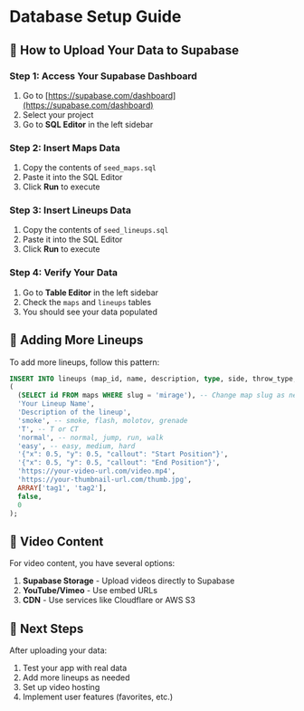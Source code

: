 # Database Setup Guide

## 🚀 How to Upload Your Data to Supabase

### Step 1: Access Your Supabase Dashboard
1. Go to [https://supabase.com/dashboard](https://supabase.com/dashboard)
2. Select your project
3. Go to **SQL Editor** in the left sidebar

### Step 2: Insert Maps Data
1. Copy the contents of `seed_maps.sql`
2. Paste it into the SQL Editor
3. Click **Run** to execute

### Step 3: Insert Lineups Data
1. Copy the contents of `seed_lineups.sql`
2. Paste it into the SQL Editor
3. Click **Run** to execute

### Step 4: Verify Your Data
1. Go to **Table Editor** in the left sidebar
2. Check the `maps` and `lineups` tables
3. You should see your data populated

## 📝 Adding More Lineups

To add more lineups, follow this pattern:

```sql
INSERT INTO lineups (map_id, name, description, type, side, throw_type, difficulty, start_position, end_position, video_url, thumbnail_url, tags, is_pro, views) VALUES
(
  (SELECT id FROM maps WHERE slug = 'mirage'), -- Change map slug as needed
  'Your Lineup Name',
  'Description of the lineup',
  'smoke', -- smoke, flash, molotov, grenade
  'T', -- T or CT
  'normal', -- normal, jump, run, walk
  'easy', -- easy, medium, hard
  '{"x": 0.5, "y": 0.5, "callout": "Start Position"}',
  '{"x": 0.5, "y": 0.5, "callout": "End Position"}',
  'https://your-video-url.com/video.mp4',
  'https://your-thumbnail-url.com/thumb.jpg',
  ARRAY['tag1', 'tag2'],
  false,
  0
);
```

## 🎥 Video Content

For video content, you have several options:

1. **Supabase Storage** - Upload videos directly to Supabase
2. **YouTube/Vimeo** - Use embed URLs
3. **CDN** - Use services like Cloudflare or AWS S3

## 🔄 Next Steps

After uploading your data:
1. Test your app with real data
2. Add more lineups as needed
3. Set up video hosting
4. Implement user features (favorites, etc.)
